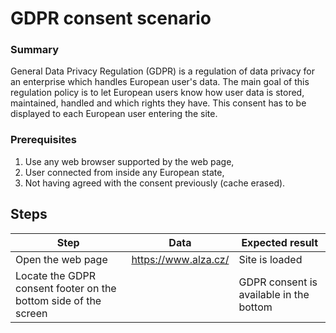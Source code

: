 # GDPR consent scenario

### Summary
General Data Privacy Regulation (GDPR) is a regulation of data privacy for an enterprise which handles European user's
data.
The main goal of this regulation policy is to let European users know how user data is stored, maintained, handled and
which rights they have.
This consent has to be displayed to each European user entering the site.

### Prerequisites
1. Use any web browser supported by the web page,
2. User connected from inside any European state,
3. Not having agreed with the consent previously (cache erased).

## Steps
| Step                                                            | Data                  | Expected result                         |
|-----------------------------------------------------------------|-----------------------|-----------------------------------------|
| Open the web page                                               | https://www.alza.cz/  | Site is loaded                          |
| Locate the GDPR consent footer on the bottom side of the screen |                       | GDPR consent is available in the bottom |